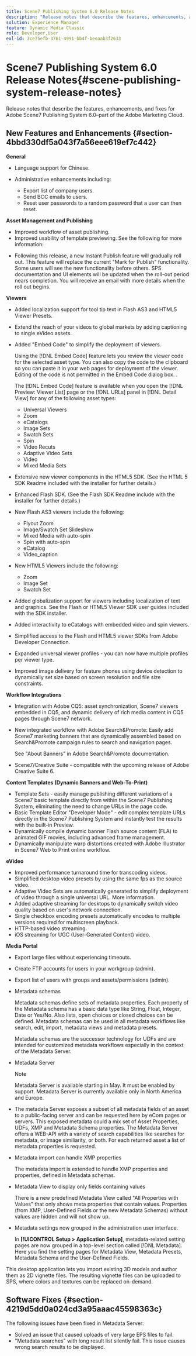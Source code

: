 ```yaml
---
title: Scene7 Publishing System 6.0 Release Notes
description: "Release notes that describe the features, enhancements, and fixes for Adobe Scene7 Publishing System 6.0, part of the Adobe Experience Manager solution in the Adobe Marketing Cloud."
solution: Experience Manager
feature: Dynamic Media Classic
role: Developer,User
exl-id: 3ce75efb-3761-4991-bb4f-beeaab3f2633
---
```

# Scene7 Publishing System 6.0 Release Notes{#scene-publishing-system-release-notes}

Release notes that describe the features, enhancements, and fixes for Adobe Scene7 Publishing System 6.0–part of the Adobe Marketing Cloud.

## New Features and Enhancements {#section-4bbd330df5a043f7a56eee619ef7c442}

**General**

* Language support for Chinese.
* Administrative enhancements including:

  * Export list of company users.
  * Send BCC emails to users.
  * Reset user passwords to a random password that a user can then reset.

<!--       [More information](http://help.adobe.com/en_US/scene7/using/WS662101DF-D697-47a7-A7D8-B52FD8E94438.html). -->

**Asset Management and Publishing**

* Improved workflow of asset publishing. <!-- [More information](http://help.adobe.com/en_US/scene7/using/WS3673AD39-098B-4f08-8A24-CA51261B7366.html). --> 
* Improved usability of template previewing. See the following for more information:

<!--   [Configuring default viewers](http://help.adobe.com/en_US/scene7/using/WS98ca2e6790647c06-76b2d0e0135685cd4a8-8000.html)

  [Previewing an asset based on viewer platform type](http://help.adobe.com/en_US/scene7/using/WS98ca2e6790647c06-2ce305113564963202-7fff.html)

  [Previewing an image asset based on its image preset](http://help.adobe.com/en_US/scene7/using/WS98ca2e6790647c06-2ce305113564963202-7ffe.html) -->

* Following this release, a new Instant Publish feature will gradually roll out. This feature will replace the current "Mark for Publish" functionality. Some users will see the new functionality before others. SPS documentation and UI elements will be updated when the roll-out period nears completion. You will receive an email with more details when the roll out begins.

**Viewers**

* Added localization support for tool tip text in Flash AS3 and HTML5 Viewer Presets. 
* Extend the reach of your videos to global markets by adding captioning to single eVideo assets. 
* Added "Embed Code" to simplify the deployment of viewers.

  Using the [!DNL Embed Code] feature lets you review the viewer code for the selected asset type. You can also copy the code to the clipboard so you can paste it in your web pages for deployment of the viewer. Editing of the code is not permitted in the Embed Code dialog box. .

  The [!DNL Embed Code] feature is available when you open the [!DNL Preview: Viewer List] page or the [!DNL URLs] panel in [!DNL Detail View] for any of the following asset types:

  * Universal Viewers 
  * Zoom 
  * eCatalogs 
  * Image Sets 
  * Swatch Sets 
  * Spin 
  * Video Recuts 
  * Adaptive Video Sets 
  * Video 
  * Mixed Media Sets

<!--   [More information](http://help.adobe.com/en_US/scene7/using/WS98ca2e6790647c06-2ce305113564963202-7fff.html) -->

* Extensive new viewer components in the HTML5 SDK. (See the HTML 5 SDK Readme included with the installer for further details.) 
* Enhanced Flash SDK. (See the Flash SDK Readme include with the installer for further details.) 
* New Flash AS3 viewers include the following:

  * Flyout Zoom 
  * Image/Swatch Set Slideshow 
  * Mixed Media with auto-spin 
  * Spin with auto-spin 
  * eCatalog 
  * Video_caption 

* New HTML5 Viewers include the following:

  * Zoom 
  * Image Set 
  * Swatch Set 

* Added globalization support for viewers including localization of text and graphics. See the Flash or HTML5 Viewer SDK user guides included with the SDK installer. 
* Added interactivity to eCatalogs with embedded video and spin viewers. 
* Simplified access to the Flash and HTML5 viewer SDKs from Adobe Developer Connection. <!-- [More information](http://help.adobe.com/en_US/scene7/using/WSd4272150f67705c11b002eec12fcba4dee6-8000.html). --> 
* Expanded universal viewer profiles - you can now have multiple profiles per viewer type. <!-- [More information](http://help.adobe.com/en_US/scene7/using/WS1c46793299cf21d73076df86131b02b67e8-8000.html). --> 
* Improved image delivery for feature phones using device detection to dynamically set size based on screen resolution and file size constraints. <!-- [More information](http://help.adobe.com/en_US/scene7/using/WS1c46793299cf21d7-6ad692c9131d90d137a-8000.html). -->

**Workflow Integrations**

* Integration with Adobe CQ5: asset synchronization, Scene7 viewers embedded in CQ5, and dynamic delivery of rich media content in CQ5 pages through Scene7 network. 
* New integrated workflow with Adobe Search&Promote: Easily add Scene7 marketing banners that are dynamically assembled based on Search&Promote campaign rules to search and navigation pages.

  See "About Banners" in Adobe Search&Promote documentation. 
  
* Scene7/Creative Suite - compatible with the upcoming release of Adobe Creative Suite 6.

**Content Templates (Dynamic Banners and Web-To-Print)**

* Template Sets - easily manage publishing different variations of a Scene7 basic template directly from within the Scene7 Publishing System, eliminating the need to change URLs in the page code. <!-- [More information](http://help.adobe.com/en_US/scene7/using/WSd968ca97bf00cf72-5eede3a113268dc80f5-8000.html).  -->
* Basic Template Editor "Developer Mode" - edit complex template URLs directly in the Scene7 Publishing System and instantly test the results with the built-in Preview. 
* Dynamically compile dynamic banner Flash source content (FLA) to animated GIF movies, including advanced frame management. <!-- [More information](http://help.adobe.com/en_US/scene7/using/WSd968ca97bf00cf72-5eedd3a113268dc80f4-8000.html).  -->
* Dynamically manipulate warp distortions created with Adobe Illustrator in Scene7 Web to Print online workflow. <!-- [More information](http://help.adobe.com/en_US/scene7/using/WSef8d5860223939e2-d19776312a7267a200-8000.html#WSd968ca97bf00cf72-5eedd3a113268dc80f5-8000). -->

**eVideo**

* Improved performance turnaround time for transcoding videos. 
* Simplified desktop video presets by using the same fps as the source video. <!-- [More information](http://help.adobe.com/en_US/scene7/using/WSE86ACF2B-BD50-4c48-A1D7-9CD4405B62D0.html#WS1c46793299cf21d7-39fae9c1131ba8968f7-7fff).  -->
* Adaptive Video Sets are automatically generated to simplify deployment of video through a single universal URL. More information. <!-- [More information](http://help.adobe.com/en_US/scene7/using/WS1c46793299cf21d7-6ad692c9131d90d137a-8000.html).  -->
* Added adaptive streaming for desktops to dynamically switch video quality based on user's network connection. <!-- [More information](http://help.adobe.com/en_US/scene7/using/WS1c46793299cf21d7-6ad692c9131d90d137a-8000.html).  -->
* Single checkbox encoding presets automatically encodes to multiple versions required for multiscreen playback. <!-- [More information](http://help.adobe.com/en_US/scene7/using/WS1c46793299cf21d7-5abae30d131ddfed85f-8000.html).  -->
* HTTP-based video streaming. <!-- [More information](http://help.adobe.com/en_US/scene7/using/WS98ca2e6790647c0632156edd1369e58559f-8000.html).  -->
* iOS streaming for UGC (User-Generated Content) video. <!-- [More information](http://help.adobe.com/en_US/scene7/using/WSe8b0455615e2dc47-2df907a712f31201b35-8000.html). -->

**Media Portal**

* Export large files without experiencing timeouts. 
* Create FTP accounts for users in your workgroup (admin). 
* Export list of users with groups and assets/permissions (admin).

* Metadata schemas

  Metadata schemas define sets of metadata properties. Each property of the Metadata schema has a basic data type like String, Float, Integer, Date or Yes/No. Also lists, open choices or closed choices can be defined. Metadata schemas can be used in all metadata workflows like search, edit, import, metadata views and metadata presets. <!-- [More information](http://help.adobe.com/en_US/scene7/using/WS259993e42159a215-1c6a66df1265272619e-7fec.html#WSd968ca97bf03cf72-5e3dd3a113268dc80f5-8000). -->

  Metadata schemas are the successor technology for UDFs and are intended for customized metadata workflows especially in the context of the Metadata Server. 

* Metadata Server

  >[!NOTE]
  >
  >Metadata Server is available starting in May. It must be enabled by support. Metadata Server is currently available only in North America and Europe.

* The metadata Server exposes a subset of all metadata fields of an asset to a public-facing server and can be requested here by eCom pages or servers. This exposed metadata could a mix set of Asset Properties, UDFs, XMP and Metadata Schema properties. The Metadata Server offers a WEB-API with a variety of search capabilities like searches for metadata, or image similiarity, or both. For each returned asset a list of metadata properties is requested.
* Metadata import can handle XMP properties

  The metadata import is extended to handle XMP properties and properties, defined in Metadata schemas. 
* Metadata View to display only fields containing values

  There is a new predefined Metadata View called "All Properties with Values" that only shows meta properties that contain values. Properties (from XMP, User-Defined Fields or the new Metadata Schemas) without values are hidden and will not show up.
* Metadata settings now grouped in the administration user interface.

  In **[!UICONTROL Setup > Application Setup]**, metadata-related setting pages are now grouped in a top-level section called [!DNL Metadata]. Here you find the setting pages for Metadata View, Metadata Presets, Metadata Schema and the User-Defined Fields.

This desktop application lets you import existing 3D models and author them as 2D vignette files. The resulting vignette files can be uploaded to SPS, where colors and textures can be replaced on-demand.

## Software Fixes {#section-4219d5dd0a024cd3a95aaac45598363c}

The following issues have been fixed in Metadata Server:

* Solved an issue that caused uploads of very large EPS files to fail. 
* "Metadata searches" with long result list silently fail. This issue causes wrong search results to be displayed.
